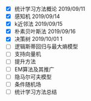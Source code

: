 - [x] 统计学习方法概论 2019/09/11
- [x] 感知机 2019/09/14
- [x] k近邻法  2019/09/15
- [x] 朴素贝叶斯法 2019/09/16
- [x] 决策树 2019/10/01 1
- [ ] 逻辑斯蒂回归与最大熵模型
- [ ] 支持向量机
- [ ] 提升方法
- [ ] EM算法及其推广
- [ ] 隐马尔可夫模型
- [ ] 条件随机场
- [ ] 统计学习方法总结